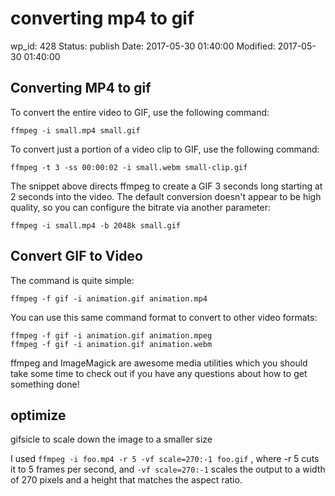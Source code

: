 # converting mp4 to gif


wp_id: 428
Status: publish
Date: 2017-05-30 01:40:00
Modified: 2017-05-30 01:40:00


## Converting MP4 to gif

To convert the entire video to GIF, use the following command:

`ffmpeg -i small.mp4 small.gif`

To convert just a portion of a video clip to GIF, use the following command:

`ffmpeg -t 3 -ss 00:00:02 -i small.webm small-clip.gif`

The snippet above directs ffmpeg to create a GIF 3 seconds long starting at 2 seconds into the video.
The default conversion doesn't appear to be high quality, so you can configure the bitrate via another parameter:

`ffmpeg -i small.mp4 -b 2048k small.gif`

## Convert GIF to Video

The command is quite simple:

`ffmpeg -f gif -i animation.gif animation.mp4`

You can use this same command format to convert to other video formats:

```
ffmpeg -f gif -i animation.gif animation.mpeg
ffmpeg -f gif -i animation.gif animation.webm
```

ffmpeg and ImageMagick are awesome media utilities which you should take some time to check out if you have any questions about how to get something done!

## optimize

gifsicle to scale down the image to a smaller size

I used `ffmpeg -i foo.mp4 -r 5 -vf scale=270:-1 foo.gif` , where -r 5 cuts it to 5 frames per second, and `-vf scale=270:-1` scales the output to a width of 270 pixels and a height that matches the aspect ratio.
